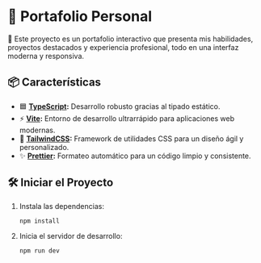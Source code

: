 # 💼 Portafolio Personal

🚀 Este proyecto es un portafolio interactivo que presenta mis habilidades, proyectos destacados y experiencia profesional, todo en una interfaz moderna y responsiva.

## 📦 Características
- 🟦 **[TypeScript](https://www.typescriptlang.org/):** Desarrollo robusto gracias al tipado estático.
- ⚡ **[Vite](https://vitejs.dev/):** Entorno de desarrollo ultrarrápido para aplicaciones web modernas.
- 🎨 **[TailwindCSS](https://tailwindcss.com/):** Framework de utilidades CSS para un diseño ágil y personalizado.
- ✨ **[Prettier](https://prettier.io/):** Formateo automático para un código limpio y consistente.

## 🛠️ Iniciar el Proyecto

1. Instala las dependencias:
   
   ```bash
   npm install
   ```

2. Inicia el servidor de desarrollo:

   ```bash
   npm run dev
   ``` 
